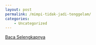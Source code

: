 ```yaml
---
layout: post
permalink: /mimpi-tidak-jadi-tenggelam/
categories:
    - Uncategorized
---
```


[Baca Selengkapnya](/09)
